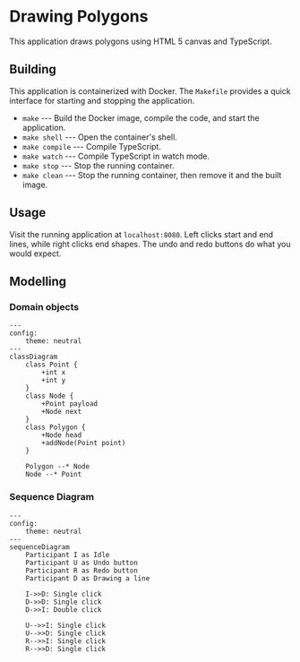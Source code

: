 # Drawing Polygons

This application draws polygons using HTML 5 canvas and TypeScript.

## Building

This application is containerized with Docker. The `Makefile` provides a quick interface for starting and stopping the application.

- `make` --- Build the Docker image, compile the code, and start the application.
- `make shell` --- Open the container's shell.
- `make compile` --- Compile TypeScript.
- `make watch` --- Compile TypeScript in watch mode.
- `make stop` --- Stop the running container.
- `make clean` --- Stop the running container, then remove it and the built image.

## Usage

Visit the running application at `localhost:8080`. Left clicks start and end lines, while right clicks end shapes. The undo and redo buttons do what you would expect.

## Modelling

### Domain objects
```mermaid
---
config:
    theme: neutral
---
classDiagram
    class Point {
        +int x
        +int y
    }
    class Node {
        +Point payload
        +Node next
    }
    class Polygon {
        +Node head
        +addNode(Point point)
    }

    Polygon --* Node
    Node --* Point
```

### Sequence Diagram
```mermaid
---
config:
    theme: neutral
---
sequenceDiagram
    Participant I as Idle
    Participant U as Undo button
    Participant R as Redo button
    Participant D as Drawing a line

    I->>D: Single click
    D->>D: Single click
    D->>I: Double click

    U-->>I: Single click
    U-->>D: Single click
    R-->>I: Single click
    R-->>D: Single click
```
